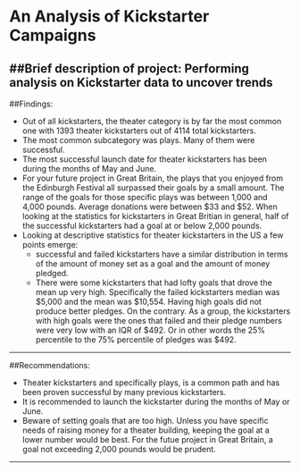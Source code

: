 # An Analysis of Kickstarter Campaigns
##Brief description of project: 
Performing analysis on Kickstarter data to uncover trends
---
##Findings:
- Out of all kickstarters, the theater category is by far the most common one with 1393 theater kickstarters out of 4114 total kickstarters. 
- The most common subcategory was plays. Many of them were successful. 
- The most successful launch date for theater kickstarters has been during the months of May and June. 
- For your future project in Great Britain, the plays that you enjoyed from the Edinburgh Festival all surpassed their goals by a small amount. The range of the goals for those specific plays was between 1,000 and 4,000 pounds. Average donations were between $33 and $52. When looking at the statistics for kickstarters in Great Britian in general, half of the successful kickstarters had a goal at or below 2,000 pounds. 
- Looking at descriptive statistics for theater kickstarters in the US a few points emerge: 
  * successful and failed kickstarters have a similar distribution in terms of the amount of money set as a goal and the amount of money pledged.  
  * There were some kickstarters that had lofty goals that drove the mean up very high. Specifically the failed kickstarters median was $5,000 and the mean was  $10,554. Having high goals did not produce better pledges. On the contrary. As a group, the kickstarters with high goals were the ones that failed and their pledge numbers were very low with an IQR of $492. Or in other words the 25% percentile to the 75% percentile of pledges was $492.
---
##Recommendations:
- Theater kickstarters and specifically plays, is a common path and has been proven successful by many previous kickstarters. 
- It is recommended to launch the kickstarter during the months of May or June. 
- Beware of setting goals that are too high. Unless you have specific needs of raising money for a theater building, keeping the goal at a lower number would be best. For the futue project in Great Britain, a goal not exceeding 2,000 pounds would be prudent. 
---
